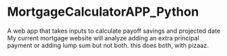 # MortgageCalculatorAPP_Python
A web app that takes inputs to calculate payoff savings and projected date
My current mortgage website will analyze adding an extra principal payment or adding lump sum but not both. this does both, with pizaaz.
